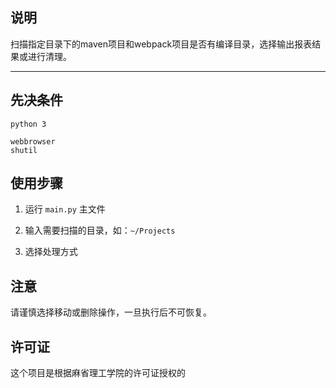 ## 说明

扫描指定目录下的maven项目和webpack项目是否有编译目录，选择输出报表结果或进行清理。

---

## 先决条件

```
python 3

webbrowser
shutil
```

## 使用步骤

1. 运行 `main.py` 主文件

2. 输入需要扫描的目录，如：`~/Projects`

3. 选择处理方式

## 注意

请谨慎选择移动或删除操作，一旦执行后不可恢复。

## 许可证

这个项目是根据麻省理工学院的许可证授权的

